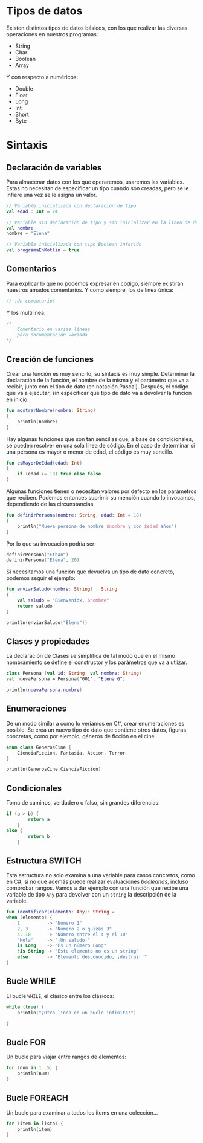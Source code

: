 # Tipos de datos

Existen distintos tipos de datos básicos, con los que realizar las diversas operaciones en nuestros programas:

* String
* Char
* Boolean
* Array

Y con respecto a numéricos:

* Double
* Float
* Long
* Int
* Short
* Byte

# Sintaxis

## Declaración de variables

Para almacenar datos con los que operaremos, usaremos las variables. Estas no necesitan de especificar un tipo cuando son creadas, pero se le infiere una vez se le asigna un valor.

```kt
// Variable inicializada con declaración de tipo
val edad : Int = 24

// Variable sin declaración de tipo y sin inicializar en la línea de declaración
val nombre
nombre = "Elena"

// Variable inicializada con tipo Boolean inferido
val programaEnKotlin = true
```

## Comentarios

Para explicar lo que no podemos expresar en código, siempre existirán nuestros amados comentarios. Y como siempre, los de línea única:

```kt
// ¡Un comentario!
```

Y los multilínea:

```kt
/*
    Comentario en varias líneas
    para documentación variada
*/
```

## Creación de funciones

Crear una función es muy sencillo, su sintaxis es muy simple. Determinar la declaración de la función, el nombre de la misma y el parámetro que va a recibir, junto con el tipo de dato (en notación Pascal).
Después, el código que va a ejecutar, sin especificar qué tipo de dato va a devolver la función en inicio.

```kt
fun mostrarNombre(nombre: String)
{
    println(nombre)
}
```

Hay algunas funciones que son tan sencillas que, a base de condicionales, se pueden resolver en una sola línea de código. En el caso de determinar si una persona es mayor o menor de edad, el código es muy sencillo.

```kt
fun esMayorDeEdad(edad: Int)
{
    if (edad >= 18) true else false
}
```

Algunas funciones tienen o necesitan valores por defecto en los parámetros que reciben. Podemos entonces suprimir su mención cuando lo invocamos, dependiendo de las circunstancias.

```kt
fun definirPersona(nombre: String, edad: Int = 18)
{
    println("Nueva persona de nombre $nombre y con $edad años")
}
```

Por lo que su invocación podría ser:

```kt
definirPersona("Ethan")
definirPersona("Elena", 20)
```

Si necesitamos una función que devuelva un tipo de dato concreto, podemos seguir el ejemplo:

```kt
fun enviarSaludo(nombre: String) : String
{
    val saludo = "Bienvenidx, $nombre"
    return saludo
}

println(enviarSaludo("Elena"))
```

## Clases y propiedades

La declaración de Clases se simplifica de tal modo que en el mismo nombramiento se define el constructor y los parámetros que va a utiizar.

```kt
class Persona (val id: String, val nombre: String)
val nuevaPersona = Persona("001", "Elena G")

println(nuevaPersona.nombre)

```

## Enumeraciones

De un modo similar a como lo veríamos en C#, crear enumeraciones es posible. Se crea un nuevo tipo de dato que contiene otros datos, figuras concretas, como por ejemplo, géneros de ficción en el cine.

```kt
enum class GenerosCine {
    CienciaFiccion, Fantasia, Accion, Terror
}

println(GenerosCine.CienciaFiccion)

```

## Condicionales

Toma de caminos, verdadero o falso, sin grandes diferencias:

```kt
if (a > b) {
        return a
    }
else {
        return b
    }
```

## Estructura SWITCH

Esta estructura no solo examina a una variable para casos concretos, como en C#, si no que además puede realizar evaluaciones *booleanas*, incluso comprobar rangos. Vamos a dar ejemplo con una función que recibe una variable de tipo `Any` para devolver con un `string` la descripción de la variable.

```kt
fun identificar(elemento: Any): String =
when (elemento) {
    1          -> "Número 1"
    2, 3       -> "Número 2 o quizás 3"
    4..10      -> "Número entre el 4 y el 10"
    "Hola"     -> "¡Un saludo!"
    is Long    -> "Es un número Long"
    !is String -> "Este elemento no es un string"
    else       -> "Elemento desconocido, ¡destruir!"
}
```

## Bucle WHILE

El bucle `WHILE`, el clásico entre los clásicos:

```kt
while (true) {
    println("¡Otra línea en un bucle infinito!")

}
```

## Bucle FOR

Un bucle para viajar entre rangos de elementos:

```kt
for (num in 1..5) {
    println(num)
}
```

## Bucle FOREACH

Un bucle para examinar a todos los items en una colección...

```kt
for (item in lista) {
    println(item)
}
```

